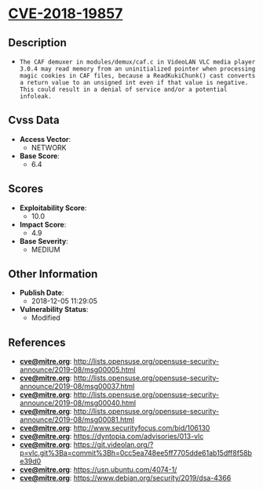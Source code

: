 
# [CVE-2018-19857](http://lists.opensuse.org/opensuse-security-announce/2019-08/msg00005.html)

## Description

- `The CAF demuxer in modules/demux/caf.c in VideoLAN VLC media player 3.0.4 may read memory from an uninitialized pointer when processing magic cookies in CAF files, because a ReadKukiChunk() cast converts a return value to an unsigned int even if that value is negative. This could result in a denial of service and/or a potential infoleak.`

## Cvss Data

- **Access Vector**:
  - NETWORK
- **Base Score**:
  - 6.4

## Scores

- **Exploitability Score**:
  - 10.0
- **Impact Score**:
  - 4.9
- **Base Severity**:
  - MEDIUM

## Other Information

- **Publish Date**:
  - 2018-12-05 11:29:05
- **Vulnerability Status**:
  - Modified

## References

- **cve@mitre.org**: http://lists.opensuse.org/opensuse-security-announce/2019-08/msg00005.html
- **cve@mitre.org**: http://lists.opensuse.org/opensuse-security-announce/2019-08/msg00037.html
- **cve@mitre.org**: http://lists.opensuse.org/opensuse-security-announce/2019-08/msg00040.html
- **cve@mitre.org**: http://lists.opensuse.org/opensuse-security-announce/2019-08/msg00081.html
- **cve@mitre.org**: http://www.securityfocus.com/bid/106130
- **cve@mitre.org**: https://dyntopia.com/advisories/013-vlc
- **cve@mitre.org**: https://git.videolan.org/?p=vlc.git%3Ba=commit%3Bh=0cc5ea748ee5ff7705dde61ab15dff8f58be39d0
- **cve@mitre.org**: https://usn.ubuntu.com/4074-1/
- **cve@mitre.org**: https://www.debian.org/security/2019/dsa-4366
